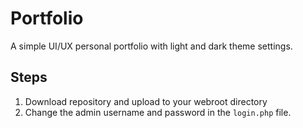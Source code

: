 # Portfolio
A simple UI/UX personal portfolio with light and dark theme settings.

## Steps
1. Download repository and upload to your webroot directory
2. Change the admin username and password in the ``login.php`` file.
